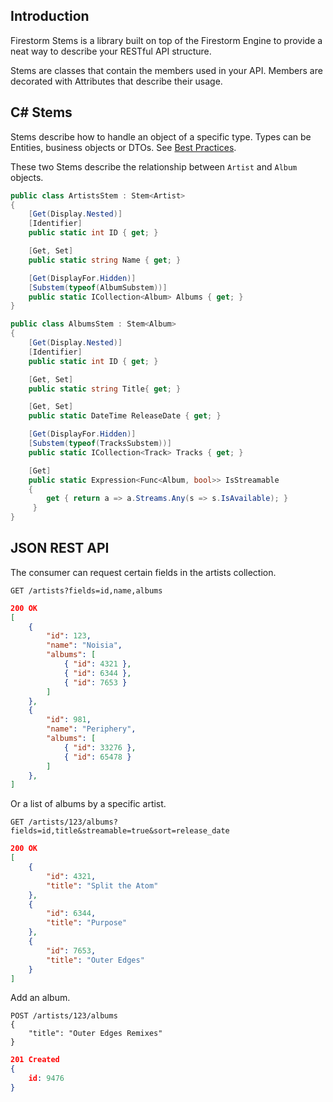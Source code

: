 Introduction
------------

Firestorm Stems is a library built on top of the Firestorm Engine to provide a neat way to describe your RESTful API structure.

Stems are classes that contain the members used in your API. Members are decorated with Attributes that describe their usage.

## C# Stems

Stems describe how to handle an object of a specific type. Types can be Entities, business objects or DTOs. See [Best Practices](Tutorials/Stems/Best-Practices).

These two Stems describe the relationship between `Artist` and `Album` objects.

``` csharp
public class ArtistsStem : Stem<Artist>
{
    [Get(Display.Nested)]
    [Identifier]
    public static int ID { get; }

    [Get, Set]
    public static string Name { get; }

    [Get(DisplayFor.Hidden)]
    [Substem(typeof(AlbumSubstem))]
    public static ICollection<Album> Albums { get; }
}

public class AlbumsStem : Stem<Album>
{
    [Get(Display.Nested)]
    [Identifier]
    public static int ID { get; }

    [Get, Set]
    public static string Title{ get; }

    [Get, Set]
    public static DateTime ReleaseDate { get; }

    [Get(DisplayFor.Hidden)]
    [Substem(typeof(TracksSubstem))]
    public static ICollection<Track> Tracks { get; }

    [Get]
    public static Expression<Func<Album, bool>> IsStreamable
    {
        get { return a => a.Streams.Any(s => s.IsAvailable); }
     }
}
```

## JSON REST API

The consumer can request certain fields in the artists collection.

``` request
GET /artists?fields=id,name,albums
```
``` json
200 OK
[
    {
        "id": 123,
        "name": "Noisia",
        "albums": [
            { "id": 4321 },    
            { "id": 6344 },    
            { "id": 7653 }
        ]
    },            
    {
        "id": 981,
        "name": "Periphery",
        "albums": [
            { "id": 33276 },    
            { "id": 65478 }
        ]
    },
]
```

Or a list of albums by a specific artist.

``` request
GET /artists/123/albums?fields=id,title&streamable=true&sort=release_date
```
``` json
200 OK
[
    {
        "id": 4321,
        "title": "Split the Atom"
    },
    {
        "id": 6344,
        "title": "Purpose"
    },            
    {
        "id": 7653,
        "title": "Outer Edges"
    }
]
```

Add an album.

``` request
POST /artists/123/albums
{
    "title": "Outer Edges Remixes"
}
```
``` json
201 Created
{
    id: 9476
}
```

